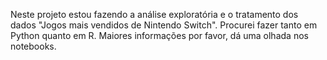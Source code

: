 Neste projeto estou fazendo a análise exploratória e o tratamento dos dados "Jogos mais vendidos de Nintendo Switch". Procurei fazer tanto em Python quanto em R.
Maiores informações por favor, dá uma olhada nos notebooks.